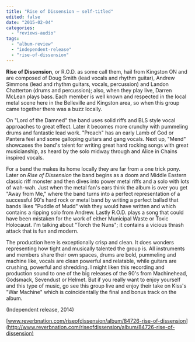 ```yaml
---
title: "Rise of Dissension – self-titled"
edited: false
date: "2015-02-04"
categories:
  - "reviews-audio"
tags:
  - "album-review"
  - "independent-release"
  - "rise-of-dissension"
---
```


**Rise of Dissension**, or R.O.D. as some call them, hail from Kingston ON and are composed of Doug Smith (lead vocals and rhythm guitar), Andrew Simmons (lead and rhythm guitars, vocals, percussion) and Landon Chatterton (drums and percussion); also, when they play live, Darren McLean plays bass. Each member is well known and respected in the local metal scene here in the Belleville and Kingston area, so when this group came together there was a buzz locally.

On "Lord of the Damned" the band uses solid riffs and BLS style vocal approaches to great effect. Later it becomes more crunchy with pummeling drums and fantastic lead work. "Preach" has an early Lamb of God or Pantera feel and some galloping guitars and gang vocals. Next up, "Mend" showcases the band's talent for writing great hard rocking songs with great musicianship, as heard by the solo midway through and Alice in Chains inspired vocals.

For a band the makes its home locally they are far from a one trick pony. Later on _Rise of Dissension_ the band begins as a doom and Middle Eastern classic riff monster and then dives into power metal riffs and a solo with lots of wah-wah. Just when the metal fan's ears think the album is over you get "Away from Me," where the band turns into a perfect representation of a successful 90's hard rock or metal band by writing a perfect ballad that bands likes "Puddle of Mudd" wish they would have written and which contains a ripping solo from Andrew. Lastly R.O.D. plays a song that could have been mistaken for the work of either Municipal Waste or Toxic Holocaust. I'm talking about "Torch the Nuns"; it contains a vicious thrash attack that is fun and modern.

The production here is exceptionally crisp and clean. It does wonders representing how tight and musically talented the group is. All instruments and members share their own spaces, drums are bold, pummeling and machine like, vocals are clean powerful and relatable, while guitars are crushing, powerful and shredding. I might liken this recording and production sound to one of the big releases of the 90's from Machinehead, Godsmack, Sevendust or Helmet. But if you really want to enjoy yourself and this type of music, go see this group live and enjoy their take on Kiss's "War Machine" which is coincidentally the final and bonus track on the album.

(Independent release, 2014)

[www.reverbnation.com/riseofdissension/album/84726-rise-of-dissension](http://www.reverbnation.com/riseofdissension/album/84726-rise-of-dissension)
